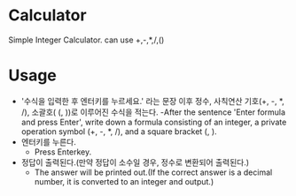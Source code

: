 # Calculator
Simple Integer Calculator. can use +,-,*,/,()

# Usage
- '수식을 입력한 후 엔터키를 누르세요.' 라는 문장 이후 정수, 사칙연산 기호(+, -, *, /), 소괄호( (, ))로 이루어진 수식을 적는다.
  -After the sentence 'Enter formula and press Enter', write down a formula consisting of an integer, a private operation symbol (+, -, *, /), and a square bracket (, ).
- 엔터키를 누른다.
  - Press Enterkey.
- 정답이 출력된다.(만약 정답이 소수일 경우, 정수로 변환되어 출력된다.)
  - The answer will be printed out.(If the correct answer is a decimal number, it is converted to an integer and output.)

